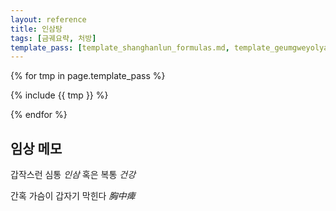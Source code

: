```yaml
---
layout: reference
title: 인삼탕
tags: [금궤요략, 처방]
template_pass: [template_shanghanlun_formulas.md, template_geumgweyolyag_formulas.md, template_etc_formulas.md]
---
```


{% for tmp in page.template_pass %}

{% include {{ tmp }} %}

{% endfor %}

## 임상 메모

갑작스런 심통 _인삼_ 혹은 복통 _건강_

간혹 가슴이 갑자기 막힌다 _胸中痺_

